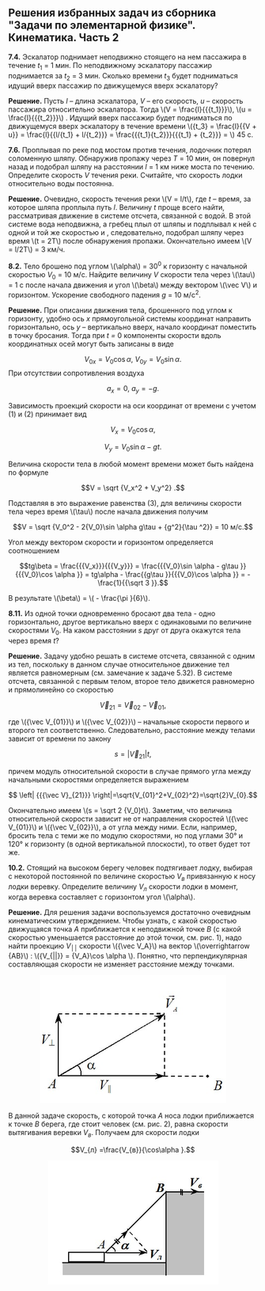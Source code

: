 Решения избранных задач из сборника "Задачи по элементарной физике". Кинематика. Часть 2
---
**7.4.**  Эскалатор поднимает неподвижно стоящего на нем пассажира в течение *t*<sub>1</sub> = 1 мин. По неподвижному эскалатору пассажир поднимается за *t*<sub>2</sub> = 3 мин. Сколько времени *t*<sub>3</sub> будет подниматься идущий вверх пассажир по движущемуся вверх эскалатору?

**Решение.** Пусть *l –* длина эскалатора, *V* – его скорость, *u* – скорость пассажира относительно эскалатора. Тогда \\(V = \frac{l}{{{t_1}}}\\), \\(u = \frac{l}{{{t_2}}}\\) . Идущий вверх пассажир будет подниматься по движущемуся вверх эскалатору в течение времени \\({t_3} = \frac{l}{{V + u}} = \frac{l}{{l/{t_1} + l/{t_2}}} = \frac{{{t_1}{t_2}}}{{{t_1} + {t_2}}} = \\) 45 с.


**7.6.** Проплывая по реке под мостом против течения, лодочник потерял соломенную шляпу. Обнаружив пропажу через *T* = 10 мин, он повернул назад и подобрал шляпу на расстоянии *l* = 1 км ниже моста по течению. Определите скорость *V* течения реки. Считайте, что скорость лодки относительно воды постоянна.

**Решение.** Очевидно, скорость течения реки \\(V = l/t\\), где *t* – время, за которое шляпа проплыла путь *l*. Величину *t* проще всего найти, рассматривая движение в системе отсчета, связанной с водой. В этой системе вода неподвижна, а гребец плыл от шляпы и подплывал к ней с одной и той же скоростью и , следовательно, подобрал шляпу через время \\(t = 2T\\) после обнаружения пропажи. Окончательно имеем \\(V = l/2T\\) = 3 км/ч.

**8.2.** Тело брошено под углом \\(\alpha\\) = 30<sup>0</sup> к горизонту с начальной скоростью  *V*<sub>0</sub> = 10 м/с. Найдите величину *V* скорости тела через \\(\tau\\) = 1 с после начала движения и угол \\(\beta\\) между вектором \\(\vec V\\)  и горизонтом. Ускорение свободного падения *g* = 10 м/с<sup>2</sup>.

**Решение.** При описании движения тела, брошенного под углом к горизонту, удобно ось *x* прямоугольной системы координат направить горизонтально, ось *y* – вертикально вверх, начало координат поместить в точку бросания. Тогда при *t =* 0 компоненты скорости вдоль координатных осей могут быть записаны в виде

$${V_{0x}} = {V_0}\cos \alpha ,\ {V_{0y}} = {V_0}\sin \alpha .\tag{1}$$
При отсутствии сопротивления воздуха

$${a_x} = 0,\ {a_y} =  - g.	\tag{2}$$

Зависимость проекций скорости на оси координат от времени с учетом (1) и (2) принимает вид

$${V_x} = {V_0}\cos \alpha ,$$

$${V_y} = {V_0}\sin \alpha  - gt.\tag{3}$$

Величина скорости тела в любой момент времени может быть найдена по формуле

$$V = \sqrt {V_x^2 + V_y^2} .$$

Подставляя в это выражение равенства (3), для величины скорости тела через время \\(\tau\\) после начала движения получим

$$V = \sqrt {V_0^2 - 2{V_0}\sin \alpha g\tau  + {g^2}{\tau ^2}} = 10 м/с.$$

Угол между вектором скорости и горизонтом определяется соотношением

$$tg\beta  = \frac{{{V_x}}}{{{V_y}}} = \frac{{{V_0}\sin \alpha  - g\tau }}{{{V_0}\cos \alpha }} = tg\alpha  - \frac{{g\tau }}{{{V_0}\cos \alpha }} =  - \frac{1}{{\sqrt 3 }}.$$

В результате \\(\beta\\)  = \\( - \frac{\pi }{6}\\).

**8.11.** Из одной точки одновременно бросают два тела - одно горизонтально, другое вертикально вверх с одинаковыми по величине скоростями *V*<sub>0</sub>. На каком расстоянии *s* друг от друга окажутся тела через время *t*?

**Решение.** Задачу удобно решать в системе отсчета, связанной с одним из тел, поскольку в данном случае относительное движение тел является равномерным (см. замечание к задаче 5.32). В системе отсчета, связанной с первым телом, второе тело движется равномерно и прямолинейно со скоростью 

$${\vec V_{21}} = {\vec V_{02}} - {\vec V_{01}},$$

где \\({\vec V_{01}}\\)  и \\({\vec V_{02}}\\) – начальные скорости первого и второго тел соответственно. Следовательно, расстояние между телами зависит от времени по закону

$$s = \left| {{{\vec V}_{21}}} \right|t,$$

причем модуль относительной скорости в случае прямого угла между начальными скоростями определяется выражением 

$$ \left| {{{\vec V}_{21}}} \right|=\sqrt{V_{01}^2+V_{02}^2}=\sqrt{2}V_{0}.$$

Окончательно имеем \\(s = \sqrt 2 {V_0}t\\).  Заметим, что величина относительной скорости зависит не от направления скоростей \\({\vec V_{01}}\\)  и \\({\vec V_{02}}\\), а от угла между ними. Если, например, бросить тела с теми же по модулю скоростями, но под углами 30° и 120° к горизонту (в одной вертикальной плоскости), то ответ будет тот же.

**10.2.** Стоящий на высоком берегу человек подтягивает лодку, выбирая с некоторой постоянной по величине скоростью <i>V<sub>в</sub></i> привязанную к носу лодки веревку. Определите величину <i>V<sub>л</sub></i> скорости лодки в момент, когда веревка составляет с горизонтом угол \\(\alpha\\).

**Решение.** Для решения задачи воспользуемся достаточно очевидным кинематическим утверждением. Чтобы узнать, с какой скоростью движущаяся точка  *A* приближается к неподвижной точке *B* (с какой скоростью уменьшается расстояние до этой точки, см. рис. 1), надо найти проекцию *V*<sub>׀׀</sub> скорости \\({\vec V_A}\\)  на вектор \\(\overrightarrow {AB}\\) : \\({V_{||}} = {V_A}\cos \alpha \\). Понятно, что перпендикулярная составляющая скорости не изменяет расстояние между точками.

<div align="center">

![ Рис.1](../../pic/picture2.jpg "Рис.1")

</div>

В данной задаче скорость, с которой точка <i>A</i> носа лодки приближается к точке <i>B</i> берега, где стоит человек (см. рис. 2), равна скорости вытягивания веревки <i>V<sub>в</sub></i>. Получаем для скорости лодки

$$V_{л} =\frac{V_{в}}{\cos\alpha }.$$

<div align="center">

![ Рис.2](../../pic/picture3.jpg "Рис.2")

</div>
